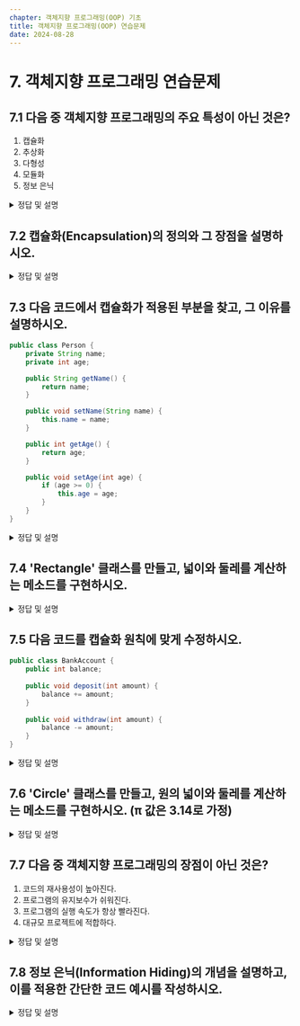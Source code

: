 ```yaml
---
chapter: 객체지향 프로그래밍(OOP) 기초
title: 객체지향 프로그래밍(OOP) 연습문제
date: 2024-08-28
---
```

# 7. 객체지향 프로그래밍 연습문제

## 7.1 다음 중 객체지향 프로그래밍의 주요 특성이 아닌 것은?
 1) 캡슐화
 2) 추상화
 3) 다형성
 4) 모듈화
 5) 정보 은닉

   <details>
   <summary>정답 및 설명</summary>
   정답: (4) 모듈화
   
   **설명**

   객체지향 프로그래밍의 주요 특성은 캡슐화, 추상화, 다형성, 상속입니다. 
   
   정보 은닉은 캡슐화의 한 측면으로 볼 수 있습니다. 
   
   모듈화는 객체지향 프로그래밍의 결과물로 볼 수 있지만, 주요 특성은 아닙니다.
   
   캡슐화: 데이터와 해당 데이터를 처리하는 메서드를 하나의 단위로 묶는 것
   
   추상화: 공통적인 속성이나 기능을 추출하여 정의하는 것
   
   다형성: 같은 인터페이스를 통해 서로 다른 구현을 제공하는 것
   
   정보 은닉: 객체의 내부 데이터나 구현 세부사항을 외부에서 직접 접근하지 못하게 하는 것
   
   </details>

## 7.2 캡슐화(Encapsulation)의 정의와 그 장점을 설명하시오.
   <details>
   <summary>정답 및 설명</summary>

   **캡슐화의 정의**
   
   캡슐화는 데이터(속성)와 그 데이터를 처리하는 메서드(동작)를 하나의 단위로 묶는 것을 의미합니다. 
   
이는 객체의 내부 구현을 외부로부터 숨기고, 객체의 인터페이스를 통해서만 접근할 수 있도록 하는 메커니즘입니다.
   
   **장점**
   
   데이터 보호: 객체의 내부 상태를 외부로부터 보호하여 무결성을 유지합니다.

   유지보수성 향상: 내부 구현을 변경해도 외부 인터페이스가 변경되지 않으면 다른 코드에 영향을 주지 않습니다.
   
   사용의 편의성: 복잡한 내부 로직을 알 필요 없이 제공된 메서드만으로 객체를 사용할 수 있습니다.
   
   코드의 모듈화: 관련된 데이터와 기능을 하나의 단위로 묶어 코드의 구조를 개선합니다.
   
   **예시 코드**
   ```java
   public class BankAccount {
   private double balance; // private 필드로 데이터 은닉
   
       // public 메서드를 통한 인터페이스 제공
       public void deposit(double amount) {
           if (amount > 0) {
               balance += amount;
           }
       }
   
       public void withdraw(double amount) {
           if (amount > 0 && balance >= amount) {
               balance -= amount;
           }
       }
   
       public double getBalance() {
           return balance;
       }
   }
   ```
   이 예시에서 balance는 private으로 선언되어 직접 접근이 불가능하고, public 메서드를 통해서만 조작할 수 있습니다. 
   
   이로써 데이터의 무결성을 보장하고 사용자에게 간단한 인터페이스를 제공합니다.
   </details>

## 7.3 다음 코드에서 캡슐화가 적용된 부분을 찾고, 그 이유를 설명하시오.

```java
public class Person {
    private String name;
    private int age;

    public String getName() {
        return name;
    }

    public void setName(String name) {
        this.name = name;
    }

    public int getAge() {
        return age;
    }

    public void setAge(int age) {
        if (age >= 0) {
            this.age = age;
        }
    }
}
```

   <details>
   <summary>정답 및 설명</summary>

   **캡슐화가 적용된 부분**
   
   ```java
   private String name;
   private int age;
   
   getName(), setName(String name), getAge(), setAge(int age) 메서드들
   ```
   **이유**
   
   데이터 은닉: name과 age 필드가 private으로 선언되어 외부에서 직접 접근할 수 없습니다. 이는 데이터를 보호하고 무결성을 유지하는 데 도움이 됩니다.
   
   접근 제어: public 메서드(getter와 setter)를 통해서만 데이터에 접근하고 수정할 수 있습니다. 이는 데이터 접근을 제어하고 유효성 검사를 수행할 수 있게 합니다.
   
   유효성 검사: setAge() 메서드에서 나이가 0 이상일 때만 값을 설정하도록 하여 데이터의 무결성을 보장합니다.
   
   인터페이스 제공: getter와 setter 메서드는 객체의 상태를 조작하기 위한 일관된 인터페이스를 제공합니다.
   
   유연성: 내부 구현을 변경하더라도 외부 인터페이스(public 메서드)가 그대로라면, 이 클래스를 사용하는 다른 코드에 영향을 주지 않습니다.
   
   이러한 방식으로 캡슐화를 적용하면, 객체의 내부 상태를 보호하면서도 필요한 경우에만 제어된 방식으로 접근할 수 있게 됩니다.
   </details>

## 7.4 'Rectangle' 클래스를 만들고, 넓이와 둘레를 계산하는 메소드를 구현하시오.

   <details>
   <summary>정답 및 설명</summary>

   ```java
   public class Rectangle {
       // 필드: 가로와 세로 길이
       private double width;
       private double height;
   
       // 생성자
       public Rectangle(double width, double height) {
           this.width = width;
           this.height = height;
       }
   
       // 넓이를 계산하는 메소드
       public double calculateArea() {
           return width * height;
       }
   
       // 둘레를 계산하는 메소드
       public double calculatePerimeter() {
           return 2 * (width + height);
       }
   
       // Getter와 Setter 메소드들
       public double getWidth() {
           return width;
       }
   
       public void setWidth(double width) {
           if (width > 0) {
               this.width = width;
           }
       }
   
       public double getHeight() {
           return height;
       }
   
       public void setHeight(double height) {
           if (height > 0) {
               this.height = height;
           }
       }
   }
   ```
   **설명**
   
   필드: width와 height를 private으로 선언하여 캡슐화를 적용했습니다.

   생성자: 객체 생성 시 가로와 세로 길이를 초기화합니다.

   calculateArea() 메소드: 넓이를 계산합니다 (가로 * 세로).

   calculatePerimeter() 메소드: 둘레를 계산합니다 (2 * (가로 + 세로)).

   Getter와 Setter 메소드: 필드에 대한 접근과 수정을 제어합니다. Setter에서는 양수 값만 허용하도록 유효성 검사를 수행합니다.
   
   **사용 예시**

   ```java
   public class Main {
      public static void main(String[] args) {
         Rectangle rect = new Rectangle(5, 3);
         System.out.println("넓이: " + rect.calculateArea());
         System.out.println("둘레: " + rect.calculatePerimeter());
   
         rect.setWidth(6);
         System.out.println("새로운 넓이: " + rect.calculateArea());
       }
   }
   ```
   </details>

## 7.5 다음 코드를 캡슐화 원칙에 맞게 수정하시오.

```java
public class BankAccount {
    public int balance;
    
    public void deposit(int amount) {
        balance += amount;
    }
    
    public void withdraw(int amount) {
        balance -= amount;
    }
}
```

   <details>
   <summary>정답 및 설명</summary>


   ```java
   public class BankAccount {
       private int balance; // private으로 변경
   
       // 생성자 추가
       public BankAccount(int initialBalance) {
           if (initialBalance >= 0) {
               this.balance = initialBalance;
           } else {
               throw new IllegalArgumentException("초기 잔액은 0 이상이어야 합니다.");
           }
       }
   
       // deposit 메소드 수정
       public void deposit(int amount) {
           if (amount > 0) {
               balance += amount;
           } else {
               throw new IllegalArgumentException("입금액은 0보다 커야 합니다.");
           }
       }
   
       // withdraw 메소드 수정
       public void withdraw(int amount) {
           if (amount > 0 && balance >= amount) {
               balance -= amount;
           } else {
               throw new IllegalArgumentException("출금액은 0보다 크고 잔액 이하여야 합니다.");
           }
       }
   
       // getBalance 메소드 추가
       public int getBalance() {
           return balance;
       }
   }
   ```
   **설명**
   
   데이터 은닉: balance 변수를 private으로 변경하여 외부에서 직접 접근할 수 없게 했습니다.
   
   생성자 추가: 객체 생성 시 초기 잔액을 설정할 수 있게 했습니다. 유효성 검사를 통해 음수 잔액을 방지합니다.
   
   deposit 메소드 수정: 입금액이 양수인지 확인하는 유효성 검사를 추가했습니다.
   
   withdraw 메소드 수정: 출금액이 양수이고 현재 잔액보다 작거나 같은지 확인하는 유효성 검사를 추가했습니다.
   
   getBalance 메소드 추가: 현재 잔액을 조회할 수 있는 메소드를 추가했습니다.
   
   위와 같은 코드로 수정했을 경우, 아래와 같은 장점이 있습니다.
   
   데이터(balance)를 보호하고,
   잘못된 조작(음수 입금, 잔액 초과 출금 등)을 방지하며,
   객체의 상태를 일관성 있게 유지할 수 있습니다.
   
   **사용 예시**
   ```java
   public class Main {
      public static void main(String[] args) {
         BankAccount account = new BankAccount(1000);
         account.deposit(500);
         account.withdraw(200);
         System.out.println("현재 잔액: " + account.getBalance()); // 1300
   
         try {
             account.withdraw(2000); // 예외 발생
         } catch (IllegalArgumentException e) {
             System.out.println("오류: " + e.getMessage());
         }
       }
   }
   ```
   </details>

## 7.6 'Circle' 클래스를 만들고, 원의 넓이와 둘레를 계산하는 메소드를 구현하시오. (π 값은 3.14로 가정)
   
   <details>
   <summary>정답 및 설명</summary>

   **'Circle' 클래스의 구현 예시**

   ```java
   public class Circle {
       // 상수 정의
       private static final double PI = 3.14;
   
       // 필드
       private double radius;
   
       // 생성자
       public Circle(double radius) {
           if (radius > 0) {
               this.radius = radius;
           } else {
               throw new IllegalArgumentException("반지름은 양수여야 합니다.");
           }
       }
   
       // 원의 넓이를 계산하는 메소드
       public double calculateArea() {
           return PI * radius * radius;
       }
   
       // 원의 둘레를 계산하는 메소드
       public double calculatePerimeter() {
           return 2 * PI * radius;
       }
   
       // Getter와 Setter
       public double getRadius() {
           return radius;
       }
   
       public void setRadius(double radius) {
           if (radius > 0) {
               this.radius = radius;
           } else {
               throw new IllegalArgumentException("반지름은 양수여야 합니다.");
           }
       }
   }
   ```
   **설명**
   
   1. PI를 private static final로 선언하여 상수로 정의했습니다. 이는 클래스 내에서만 접근 가능하고 변경할 수 없습니다.
   2. radius를 private로 선언하여 캡슐화를 적용했습니다.
   3. 생성자에서 반지름의 유효성을 검사합니다. 음수나 0이 입력되면 예외를 발생시킵니다.
   4. calculateArea() 메소드는 원의 넓이(πr²)를 계산합니다.
   5. calculatePerimeter() 메소드는 원의 둘레(2πr)를 계산합니다.
   6. Getter와 Setter 메소드를 제공하여 radius에 대한 접근과 수정을 제어합니다. Setter에서도 유효성 검사를 수행합니다.
   
   **사용 예시**
   ```java
   public class Main {
      public static void main(String[] args) {
            try {
            Circle circle = new Circle(5);
            System.out.println("반지름: " + circle.getRadius());
            System.out.println("넓이: " + circle.calculateArea());
            System.out.println("둘레: " + circle.calculatePerimeter());
   
               circle.setRadius(7);
               System.out.println("새 반지름: " + circle.getRadius());
               System.out.println("새 넓이: " + circle.calculateArea());
               System.out.println("새 둘레: " + circle.calculatePerimeter());
   
               // 예외 발생 테스트
               Circle invalidCircle = new Circle(-1); // IllegalArgumentException 발생
           } catch (IllegalArgumentException e) {
               System.out.println("오류: " + e.getMessage());
           }
       }
   }
   ```

   </details>

## 7.7 다음 중 객체지향 프로그래밍의 장점이 아닌 것은?
   1) 코드의 재사용성이 높아진다.
   2) 프로그램의 유지보수가 쉬워진다.
   3) 프로그램의 실행 속도가 항상 빨라진다.
   4) 대규모 프로젝트에 적합하다.


   <details>
   <summary>정답 및 설명</summary>
   
   정답: 3) 프로그램의 실행 속도가 항상 빨라진다.

   **객체지향 프로그래밍(OOP)의 실제 장점**

   1) 코드의 재사용성이 높아진다. (정답)
   
   클래스와 객체를 사용하여 코드를 모듈화하고 재사용할 수 있습니다.
   상속을 통해 기존 클래스의 기능을 확장하거나 재사용할 수 있습니다.
   
   2) 프로그램의 유지보수가 쉬워진다. (정답)
   
   캡슐화를 통해 객체의 내부 구현을 숨기고 인터페이스를 통해 접근하므로, 내부 구현을 변경해도 다른 부분에 영향을 미치지 않습니다.
   모듈화된 구조로 인해 특정 부분만 수정하거나 업데이트하기 쉽습니다.
   
   3) 프로그램의 실행 속도가 항상 빨라진다. (오답)
   
   OOP가 반드시 실행 속도를 향상시키는 것은 아닙니다.
   오히려 추상화와 다형성으로 인한 오버헤드로 실행 속도가 느려질 수 있습니다.
   실행 속도는 구현 방식, 알고리즘, 하드웨어 등 다양한 요소에 따라 달라집니다.
   
   4) 대규모 프로젝트에 적합하다. (정답)
   
   모듈화와 추상화를 통해 복잡한 시스템을 관리하기 쉽게 만들어 줍니다.
   팀 단위 개발에 적합하며, 각 부분을 독립적으로 개발하고 통합할 수 있습니다.
   
   **OOP의 추가적인 장점**
   
   1. 높은 수준의 추상화: 복잡한 시스템을 간단하게 모델링할 수 있습니다.
   2. 보안성 향상: 캡슐화를 통해 데이터를 보호하고 접근을 제어할 수 있습니다.
   3. 유연성과 확장성: 다형성을 통해 유연하고 확장 가능한 프로그램을 만들 수 있습니다.
   
   **OOP의 단점**
   
   1. 설계 시 더 많은 시간과 노력이 필요할 수 있습니다.
   2. 작은 규모의 프로젝트에서는 과도한 복잡성을 초래할 수 있습니다.
   3. 객체 간의 상호작용이 복잡해질 수 있어, 디버깅이 어려울 수 있습니다.
   4. 메모리 사용량이 증가할 수 있습니다 (객체 생성에 따른 오버헤드).
   
   **예시 코드로 OOP의 장단점 이해하기**
   ```java
   // 절차적 프로그래밍 방식
   public class ProceduralExample {
      public static void main(String[] args) {
         double radius = 5.0;
         double area = calculateCircleArea(radius);
         System.out.println("원의 넓이: " + area);
      }
   
       public static double calculateCircleArea(double radius) {
           return Math.PI * radius * radius;
       }
   }
   
   // 객체지향 프로그래밍 방식
   public class Circle {
      private double radius;
   
       public Circle(double radius) {
           this.radius = radius;
       }
   
       public double calculateArea() {
           return Math.PI * radius * radius;
       }
   }
   
   public class OOPExample {
      public static void main(String[] args) {
         Circle circle = new Circle(5.0);
         double area = circle.calculateArea();
         System.out.println("원의 넓이: " + area);
      }
   }
   ```
   이 예시에서,
   
   OOP 방식은 Circle 클래스를 생성하여 데이터(radius)와 메서드(calculateArea)를 캡슐화합니다.
   이는 코드의 재사용성과 유지보수성을 향상시키지만, 간단한 계산을 위해 객체를 생성하는 오버헤드가 있습니다.
   
대규모 프로젝트에서는 OOP의 이점이 더 명확해집니다. 예를 들어, 다양한 도형을 다루는 경우 각 도형을 클래스로 모델링하여 일관된 인터페이스로 관리할 수 있습니다.
   
   결론적으로, OOP는 프로그램의 구조화, 재사용성, 유지보수성 등에서 많은 이점을 제공하지만, 실행 속도 측면에서는 항상 우수하다고 할 수 없습니다. 프로젝트의 규모와 요구사항에 따라 적절한 프로그래밍 패러다임을 선택하는 것이 중요합니다.
   </details>

## 7.8 정보 은닉(Information Hiding)의 개념을 설명하고, 이를 적용한 간단한 코드 예시를 작성하시오.

   <details>
   <summary>정답 및 설명</summary>

   **정보 은닉(Information Hiding)의 개념**

   정보 은닉은 객체의 내부 구현 세부사항을 외부로부터 숨기는 것을 말합니다. 이는 객체지향 프로그래밍의 중요한 원칙 중 하나로, 캡슐화와 밀접한 관련이 있습니다.
   
   **주요 특징**
   
   1. 객체의 내부 데이터를 외부에서 직접 접근하지 못하게 합니다.
   2. 객체의 내부 구현을 변경해도 외부 인터페이스는 그대로 유지할 수 있습니다.
   3. 데이터의 무결성을 보호합니다.
   4. 객체 간의 결합도를 낮추고 응집도를 높입니다.
   
   **정보 은닉을 적용한 간단한 코드 예시**
   ```java
   public class BankAccount {
      // private 필드로 내부 데이터를 숨김
      private String accountNumber;
      private double balance;
      private String ownerName;
   
       // 생성자
       public BankAccount(String accountNumber, String ownerName) {
           this.accountNumber = accountNumber;
           this.ownerName = ownerName;
           this.balance = 0.0;
       }
   
       // public 메소드를 통해 제어된 방식으로 데이터에 접근
       public void deposit(double amount) {
           if (amount > 0) {
               balance += amount;
               System.out.println(amount + "원이 입금되었습니다.");
           } else {
               System.out.println("유효하지 않은 입금액입니다.");
           }
       }
   
       public void withdraw(double amount) {
           if (amount > 0 && balance >= amount) {
               balance -= amount;
               System.out.println(amount + "원이 출금되었습니다.");
           } else {
               System.out.println("출금할 수 없습니다. 잔액이 부족하거나 유효하지 않은 출금액입니다.");
           }
       }
   
       public double getBalance() {
           return balance;
       }
   
       public String getAccountSummary() {
           return "계좌번호: " + accountNumber + ", 소유자: " + ownerName + ", 잔액: " + balance + "원";
       }
   }
   
   
   // 사용 예시
   public class Main {
      public static void main(String[] args) {
           BankAccount account = new BankAccount("1234-5678", "홍길동");
   
           account.deposit(10000);
           account.withdraw(3000);
           
           System.out.println(account.getAccountSummary());
           System.out.println("현재 잔액: " + account.getBalance() + "원");
           
           // 아래 라인은 컴파일 에러 발생 (private 필드에 직접 접근 불가)
           // System.out.println(account.balance);
       }
   }
   ```
   이 예시에서 정보 은닉이 적용된 부분은 다음과 같습니다.
   
   1. 모든 필드(accountNumber, balance, ownerName)가 private으로 선언되어 외부에서 직접 접근할 수 없습니다.
   2. 계좌의 잔액(balance)은 deposit()과 withdraw() 메소드를 통해서만 변경할 수 있습니다. 이 메소드들은 입금액과 출금액의 유효성을 검사합니다.
   3. getBalance() 메소드를 통해 잔액을 조회할 수 있지만, 직접 수정은 불가능합니다.
   4. getAccountSummary() 메소드는 계좌 정보의 요약을 제공하지만, 개별 필드에 대한 직접적인 접근은 허용하지 않습니다.
   5. 계좌번호와 소유자 이름은 생성자를 통해 초기화되며, 이후 변경할 수 없습니다 (변경 메소드를 제공하지 않음).
   
   이러한 방식으로 정보 은닉을 적용하면, 객체의 내부 상태를 보호하고, 객체의 일관성을 유지하며, 향후 내부 구현을 변경하더라도 외부 코드에 영향을 주지 않을 수 있습니다.
   </details>